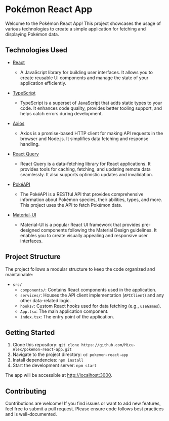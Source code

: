 # Pokémon React App

Welcome to the Pokémon React App! This project showcases the usage of various technologies to create a simple application for fetching and displaying Pokémon data.

## Technologies Used

- [React](https://reactjs.org/)

  - A JavaScript library for building user interfaces. It allows you to create reusable UI components and manage the state of your application efficiently.

- [TypeScript](https://www.typescriptlang.org/)

  - TypeScript is a superset of JavaScript that adds static types to your code. It enhances code quality, provides better tooling support, and helps catch errors during development.

- [Axios](https://axios-http.com/)

  - Axios is a promise-based HTTP client for making API requests in the browser and Node.js. It simplifies data fetching and response handling.

- [React Query](https://react-query.tanstack.com/)

  - React Query is a data-fetching library for React applications. It provides tools for caching, fetching, and updating remote data seamlessly. It also supports optimistic updates and invalidation.

- [PokéAPI](https://pokeapi.co/)

  - The PokéAPI is a RESTful API that provides comprehensive information about Pokémon species, their abilities, types, and more. This project uses the API to fetch Pokémon data.

- [Material-UI](https://mui.com/)
  - Material-UI is a popular React UI framework that provides pre-designed components following the Material Design guidelines. It enables you to create visually appealing and responsive user interfaces.

## Project Structure

The project follows a modular structure to keep the code organized and maintainable:

- `src/`
  - `components/`: Contains React components used in the application.
  - `services/`: Houses the API client implementation (`APIClient`) and any other data-related logic.
  - `hooks/`: Custom React hooks used for data fetching (e.g., `useGames`).
  - `App.tsx`: The main application component.
  - `index.tsx`: The entry point of the application.

## Getting Started

1. Clone this repository: `git clone https://github.com/Micu-Alex/pokemon-react-app.git`
2. Navigate to the project directory: `cd pokemon-react-app`
3. Install dependencies: `npm install`
4. Start the development server: `npm start`

The app will be accessible at [http://localhost:3000](http://localhost:3000).

## Contributing

Contributions are welcome! If you find issues or want to add new features, feel free to submit a pull request. Please ensure code follows best practices and is well-documented.
